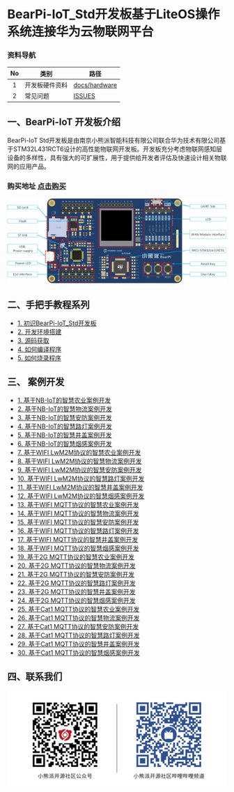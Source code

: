 # BearPi-IoT_Std开发板基于LiteOS操作系统连接华为云物联网平台

### 资料导航
| No | 类别 | 路径  |
| :----: | ---- |  ------------------------------------------------------------ |
| 1    | 开发板硬件资料 | [docs/hardware](/docs/hardware) |
| 2    | 常见问题 | [ISSUES](https://gitee.com/bearpi/bearpi-iot_std_liteos/issues) |



## 一、BearPi-IoT  开发板介绍

BearPi-IoT Std开发板是由南京小熊派智能科技有限公司联合华为技术有限公司基于STM32L431RCT6设计的高性能物联网开发板。开发板充分考虑物联网感知层设备的多样性，具有强大的可扩展性，用于提供给开发者评估及快速设计相关物联网的应用产品。
### 购买地址 [点击购买](https://item.taobao.com/item.htm?id=608002911209)

![](docs/figures/bearpi_iot_std_info.png)

## 二、手把手教程系列


- [1. 初识BearPi-IoT_Std开发板](docs/device-dev/初识BearPi-IoT_Std开发板.md)
- [2. 开发环境搭建](docs/device-dev/开发环境搭建.md)
- [3. 源码获取](docs/device-dev/源码获取.md)
- [4. 如何编译程序](docs/device-dev/代码编译.md)
- [5. 如何烧录程序](docs/device-dev/烧录程序.md)

## 三、 案例开发

- [1. 基于NB-IoT的智慧农业案例开发](targets/STM32L431_BearPi/Demos/oc_nb_lwm2m_agriculture/readme.md)
- [2. 基于NB-IoT的智慧物流案例开发](targets/STM32L431_BearPi/Demos/oc_nb_lwm2m_gps/readme.md)
- [3. 基于NB-IoT的智慧安防案例开发](targets/STM32L431_BearPi/Demos/oc_nb_lwm2m_infrared/readme.md)
- [4. 基于NB-IoT的智慧路灯案例开发](targets/STM32L431_BearPi/Demos/oc_nb_lwm2m_light/readme.md)
- [5. 基于NB-IoT的智慧井盖案例开发](targets/STM32L431_BearPi/Demos/oc_nb_lwm2m_manhole_cover/readme.md)
- [6. 基于NB-IoT的智慧烟感案例开发](targets/STM32L431_BearPi/Demos/oc_nb_lwm2m_smoke/readme.md)
- [7. 基于WIFI LwM2M协议的智慧农业案例开发](targets/STM32L431_BearPi/Demos/oc_wifi_lwm2m_agriculture/readme.md)
- [8. 基于WIFI LwM2M协议的智慧物流案例开发](targets/STM32L431_BearPi/Demos/oc_wifi_lwm2m_gps/readme.md)
- [9. 基于WIFI LwM2M协议的智慧安防案例开发](targets/STM32L431_BearPi/Demos/oc_wifi_lwm2m_infrared/readme.md)
- [10. 基于WIFI LwM2M协议的智慧路灯案例开发](targets/STM32L431_BearPi/Demos/oc_wifi_lwm2m_light/readme.md)
- [11. 基于WIFI LwM2M协议的智慧井盖案例开发](targets/STM32L431_BearPi/Demos/oc_wifi_lwm2m_manhole_cover/readme.md)
- [12. 基于WIFI LwM2M协议的智慧烟感案例开发](targets/STM32L431_BearPi/Demos/oc_wifi_lwm2m_smoke/readme.md)
- [13. 基于WIFI MQTT协议的智慧农业案例开发](targets/STM32L431_BearPi/Demos/oc_wifi_mqtt_agriculture/readme.md)
- [14. 基于WIFI MQTT协议的智慧物流案例开发](targets/STM32L431_BearPi/Demos/oc_wifi_mqtt_gps/readme.md)
- [15. 基于WIFI MQTT协议的智慧安防案例开发](targets/STM32L431_BearPi/Demos/oc_wifi_mqtt_infrared/readme.md)
- [16. 基于WIFI MQTT协议的智慧路灯案例开发](targets/STM32L431_BearPi/Demos/oc_wifi_mqtt_light/readme.md)
- [17. 基于WIFI MQTT协议的智慧井盖案例开发](targets/STM32L431_BearPi/Demos/oc_wifi_mqtt_manhole_cover/readme.md)
- [18. 基于WIFI MQTT协议的智慧烟感案例开发](targets/STM32L431_BearPi/Demos/oc_wifi_mqtt_smoke/readme.md)
- [19. 基于2G MQTT协议的智慧农业案例开发](targets/STM32L431_BearPi/Demos/oc_2g_mqtt_agriculture/readme.md)
- [20. 基于2G MQTT协议的智慧物流案例开发](targets/STM32L431_BearPi/Demos/oc_2g_mqtt_gps/readme.md)
- [21. 基于2G MQTT协议的智慧安防案例开发](targets/STM32L431_BearPi/Demos/oc_2g_mqtt_infrared/readme.md)
- [22. 基于2G MQTT协议的智慧路灯案例开发](targets/STM32L431_BearPi/Demos/oc_2g_mqtt_light/readme.md)
- [23. 基于2G MQTT协议的智慧井盖案例开发](targets/STM32L431_BearPi/Demos/oc_2g_mqtt_manhole_cover/readme.md)
- [24. 基于2G MQTT协议的智慧烟感案例开发](targets/STM32L431_BearPi/Demos/oc_2g_mqtt_smoke/readme.md)
- [25. 基于Cat1 MQTT协议的智慧农业案例开发](targets/STM32L431_BearPi/Demos/oc_cat1_mqtt_agriculture/readme.md)
- [26. 基于Cat1 MQTT协议的智慧物流案例开发](targets/STM32L431_BearPi/Demos/oc_cat1_mqtt_gps/readme.md)
- [27. 基于Cat1 MQTT协议的智慧安防案例开发](targets/STM32L431_BearPi/Demos/oc_cat1_mqtt_infrared/readme.md)
- [28. 基于Cat1 MQTT协议的智慧路灯案例开发](targets/STM32L431_BearPi/Demos/oc_cat1_mqtt_light/readme.md)
- [29. 基于Cat1 MQTT协议的智慧井盖案例开发](targets/STM32L431_BearPi/Demos/oc_cat1_mqtt_manhole_cover/readme.md)
- [30. 基于Cat1 MQTT协议的智慧烟感案例开发](targets/STM32L431_BearPi/Demos/oc_cat1_mqtt_smoke/readme.md)

## 四、联系我们



![](docs/figures/bearpi_club_wechat.jpg)


